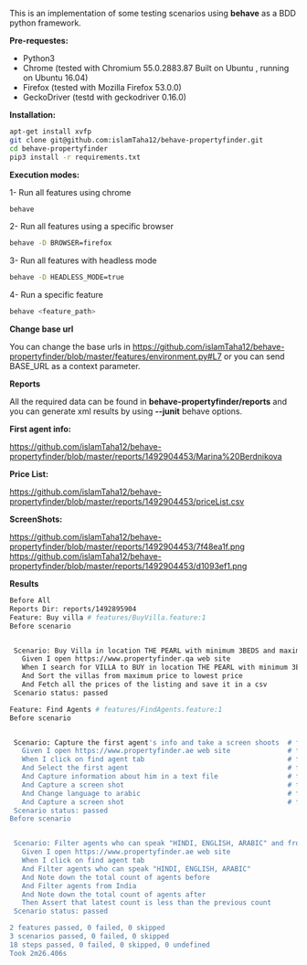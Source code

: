 This is an implementation of some testing scenarios using  **behave**  as a BDD python framework.

**Pre-requestes:**
- Python3
- Chrome (tested with Chromium 55.0.2883.87 Built on Ubuntu , running on Ubuntu 16.04)
- Firefox (tested with Mozilla Firefox 53.0.0)
- GeckoDriver (testd with geckodriver 0.16.0)

**Installation:**
```bash
apt-get install xvfp
git clone git@github.com:islamTaha12/behave-propertyfinder.git
cd behave-propertyfinder
pip3 install -r requirements.txt
```

**Execution modes:**

1- Run all features using chrome
```bash
behave
```

2- Run all features using a specific browser
```bash
behave -D BROWSER=firefox
```

3- Run all features with headless mode
```bash
behave -D HEADLESS_MODE=true
```

4- Run a specific feature
```bash
behave <feature_path>
```

**Change base url**

You can change the base urls in https://github.com/islamTaha12/behave-propertyfinder/blob/master/features/environment.py#L7 or you can send BASE_URL as a context parameter.

**Reports**

All the required data can be found in **behave-propertyfinder/reports** and you can generate xml results by using **--junit** behave options.

**First agent info:**

https://github.com/islamTaha12/behave-propertyfinder/blob/master/reports/1492904453/Marina%20Berdnikova

**Price List:**

https://github.com/islamTaha12/behave-propertyfinder/blob/master/reports/1492904453/priceList.csv

**ScreenShots:**

https://github.com/islamTaha12/behave-propertyfinder/blob/master/reports/1492904453/7f48ea1f.png
https://github.com/islamTaha12/behave-propertyfinder/blob/master/reports/1492904453/d1093ef1.png


**Results**
```bash
Before All
Reports Dir: reports/1492895904
Feature: Buy villa # features/BuyVilla.feature:1
Before scenario


 Scenario: Buy Villa in location THE PEARL with minimum 3BEDS and maximum 7BEDS              # features/BuyVilla.feature:3
   Given I open https://www.propertyfinder.qa web site                                       # features/steps/steps.py:7 13.424s
   When I search for VILLA to BUY in location THE PEARL with minimum 3BEDS and maximum 7BEDS # features/steps/steps.py:12 27.978s
   And Sort the villas from maximum price to lowest price                                    # features/steps/steps.py:19 10.150s
   And Fetch all the prices of the listing and save it in a csv                              # features/steps/steps.py:23 1.275s
 Scenario status: passed

Feature: Find Agents # features/FindAgents.feature:1
Before scenario


 Scenario: Capture the first agent's info and take a screen shoots  # features/FindAgents.feature:3
   Given I open https://www.propertyfinder.ae web site              # features/steps/steps.py:28 18.907s
   When I click on find agent tab                                   # features/steps/steps.py:33 10.494s
   And Select the first agent                                       # features/steps/steps.py:37 12.425s
   And Capture information about him in a text file                 # features/steps/steps.py:41 1.570s
   And Capture a screen shot                                        # features/steps/steps.py:47 0.199s
   And Change language to arabic                                    # features/steps/steps.py:51 6.529s
   And Capture a screen shot                                        # features/steps/steps.py:47 0.157s
 Scenario status: passed
Before scenario


 Scenario: Filter agents who can speak "HINDI, ENGLISH, ARABIC" and from India  # features/FindAgents.feature:13
   Given I open https://www.propertyfinder.ae web site                          # features/steps/steps.py:28 16.837s
   When I click on find agent tab                                               # features/steps/steps.py:33 11.226s
   And Filter agents who can speak "HINDI, ENGLISH, ARABIC"                     # features/steps/steps.py:55 7.896s
   And Note down the total count of agents before                               # features/steps/steps.py:60 0.067s
   And Filter agents from India                                                 # features/steps/steps.py:65 7.232s
   And Note down the total count of agents after                                # features/steps/steps.py:69 0.039s
   Then Assert that latest count is less than the previous count                # features/steps/steps.py:73 0.000s
 Scenario status: passed

2 features passed, 0 failed, 0 skipped
3 scenarios passed, 0 failed, 0 skipped
18 steps passed, 0 failed, 0 skipped, 0 undefined
Took 2m26.406s

```
